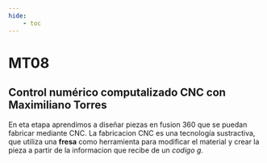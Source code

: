 ```yaml
---
hide:
    - toc
---
```


# MT08
## Control numérico computalizado **CNC** con Maximiliano Torres

En eta etapa aprendimos a diseñar piezas en fusion 360 que se puedan fabricar mediante CNC.
La fabricacion CNC es una tecnología sustractiva, que utiliza una **fresa** como herramienta para modificar el material y crear la pieza a partir de la informacion que recibe de un *codigo g*.



 